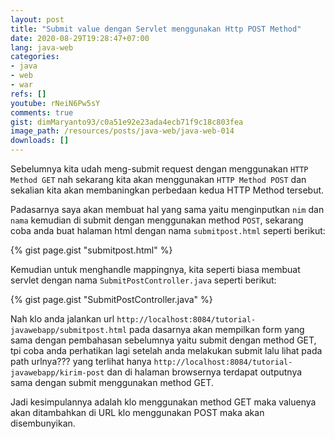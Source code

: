 ```yaml
---
layout: post
title: "Submit value dengan Servlet menggunakan Http POST Method"
date: 2020-08-29T19:28:47+07:00
lang: java-web
categories:
- java
- web
- war
refs: []
youtube: rNeiN6Pw5sY
comments: true
gist: dimMaryanto93/c0a51e92e23ada4ecb71f9c18c803fea
image_path: /resources/posts/java-web/java-web-014
downloads: []
---
```


Sebelumnya kita udah meng-submit request dengan menggunakan `HTTP Method GET` nah sekarang kita akan menggunakan `HTTP Method POST` dan sekalian kita akan membaningkan perbedaan kedua HTTP Method tersebut.

Padasarnya saya akan membuat hal yang sama yaitu menginputkan `nim` dan `nama` kemudian di submit dengan menggunakan method `POST`, sekarang coba anda buat halaman html dengan nama `submitpost.html` seperti berikut:

{% gist page.gist "submitpost.html" %}

Kemudian untuk menghandle mappingnya, kita seperti biasa membuat servlet dengan nama `SubmitPostController.java` seperti berikut:

{% gist page.gist "SubmitPostController.java" %}

Nah klo anda jalankan url `http://localhost:8084/tutorial-javawebapp/submitpost.html` pada dasarnya akan mempilkan form yang sama dengan pembahasan sebelumnya yaitu submit dengan method GET, tpi coba anda perhatikan lagi setelah anda melakukan submit lalu lihat pada path urlnya??? yang terlihat hanya `http://localhost:8084/tutorial-javawebapp/kirim-post` dan di halaman browsernya terdapat outputnya sama dengan submit menggunakan method GET.

Jadi kesimpulannya adalah klo menggunakan method GET maka valuenya akan ditambahkan di URL klo menggunakan POST maka akan disembunyikan.